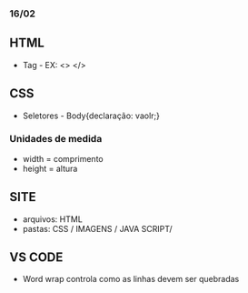 ### 16/02

## HTML
- Tag - EX: <> </>

## CSS
- Seletores - Body{declaração: vaolr;}
### Unidades de medida
- width = comprimento
- height = altura

## SITE
- arquivos: HTML
- pastas: CSS / IMAGENS / JAVA SCRIPT/

## VS CODE
- Word wrap controla como as linhas devem ser quebradas